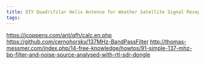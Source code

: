 ```yaml
---
title: DIY Quadrifilar Helix Antenna for Weather Satellite Signal Reception
tags:
---
```


https://jcoppens.com/ant/qfh/calc.en.php
https://github.com/cernohorsky/137MHz-BandPassFilter
http://thomas-messmer.com/index.php/14-free-knowledge/howtos/91-simple-137-mhz-bp-filter-and-noise-source-analysed-with-rtl-sdr-dongle